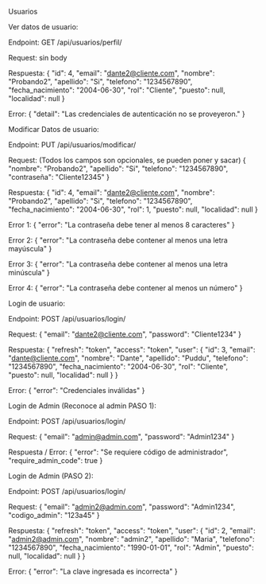 Usuarios

Ver datos de usuario:

Endpoint: GET /api/usuarios/perfil/

Request: sin body

Respuesta:
{
    "id": 4,
    "email": "dante2@cliente.com",
    "nombre": "Probando2",
    "apellido": "Si",
    "telefono": "1234567890",
    "fecha_nacimiento": "2004-06-30",
    "rol": "Cliente",
    "puesto": null,
    "localidad": null
}

Error:
{
    "detail": "Las credenciales de autenticación no se proveyeron."
}

Modificar Datos de usuario:

Endpoint: PUT /api/usuarios/modificar/

Request: (Todos los campos son opcionales, se pueden poner y sacar)
{
    "nombre": "Probando2",
    "apellido": "Si",
    "telefono": "1234567890",
    "contraseña": "Cliente12345"
}

Respuesta:
{
    "id": 4,
    "email": "dante2@cliente.com",
    "nombre": "Probando2",
    "apellido": "Si",
    "telefono": "1234567890",
    "fecha_nacimiento": "2004-06-30",
    "rol": 1,
    "puesto": null,
    "localidad": null
}

Error 1:
{
    "error": "La contraseña debe tener al menos 8 caracteres"
}

Error 2:
{
    "error": "La contraseña debe contener al menos una letra mayúscula"
}

Error 3:
{
    "error": "La contraseña debe contener al menos una letra minúscula"
}

Error 4:
{
    "error": "La contraseña debe contener al menos un número"
}

Login de usuario:

Endpoint: POST /api/usuarios/login/

Request:
{
    "email": "dante2@cliente.com",
    "password": "Cliente1234"
}

Respuesta:
{
    "refresh": "token",
    "access": "token",
    "user": {
        "id": 3,
        "email": "dante@cliente.com",
        "nombre": "Dante",
        "apellido": "Puddu",
        "telefono": "1234567890",
        "fecha_nacimiento": "2004-06-30",
        "rol": "Cliente",
        "puesto": null,
        "localidad": null
    }
}

Error:
{
    "error": "Credenciales inválidas"
}

Login de Admin (Reconoce al admin PASO 1):

Endpoint: POST /api/usuarios/login/

Request:
{
    "email": "admin@admin.com",
    "password": "Admin1234"
}

Respuesta / Error:
{
    "error": "Se requiere código de administrador",
    "require_admin_code": true
}

Login de Admin (PASO 2):

Endpoint: POST /api/usuarios/login/

Request:
{
    "email": "admin2@admin.com",
    "password": "Admin1234",
    "codigo_admin": "123a45"
}

Respuesta:
{
    "refresh": "token",
    "access": "token",
    "user": {
        "id": 2,
        "email": "admin2@admin.com",
        "nombre": "admin2",
        "apellido": "Maria",
        "telefono": "1234567890",
        "fecha_nacimiento": "1990-01-01",
        "rol": "Admin",
        "puesto": null,
        "localidad": null
    }
}

Error:
{
    "error": "La clave ingresada es incorrecta"
}